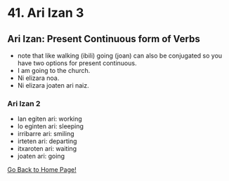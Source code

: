 # 41. Ari Izan 3
## Ari Izan: Present Continuous form of Verbs
* note that like walking (ibili) going (joan) can also be conjugated so you have two options for present continuous.
* I am going to the church.
* Ni elizara noa.
* Ni elizara joaten ari naiz.

### Ari Izan 2
* lan egiten ari: working
* lo eginten ari: sleeping
* irribarre ari: smiling
* irteten ari: departing
*  itxaroten ari: waiting
* joaten ari: going

[ Go Back to Home Page!](..)
